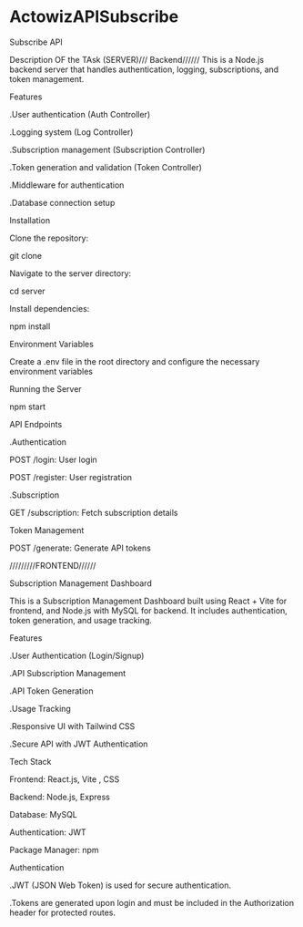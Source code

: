 # ActowizAPISubscribe

Subscribe API

Description OF the TAsk (SERVER)/// Backend////// This is a Node.js backend server that handles authentication, logging, subscriptions, and token management.

Features

.User authentication (Auth Controller)

.Logging system (Log Controller)

.Subscription management (Subscription Controller)

.Token generation and validation (Token Controller)

.Middleware for authentication

.Database connection setup

Installation

Clone the repository:

git clone

Navigate to the server directory:

cd server

Install dependencies:

npm install

Environment Variables

Create a .env file in the root directory and configure the necessary environment variables

Running the Server

npm start

API Endpoints

.Authentication

POST /login: User login

POST /register: User registration

.Subscription

GET /subscription: Fetch subscription details

Token Management

POST /generate: Generate API tokens

/////////FRONTEND//////

Subscription Management Dashboard

This is a Subscription Management Dashboard built using React + Vite for frontend, and Node.js with MySQL for backend. It includes authentication, token generation, and usage tracking.

Features

.User Authentication (Login/Signup)

.API Subscription Management

.API Token Generation

.Usage Tracking

.Responsive UI with Tailwind CSS

.Secure API with JWT Authentication

Tech Stack

Frontend: React.js, Vite , CSS

Backend: Node.js, Express

Database: MySQL

Authentication: JWT

Package Manager: npm

Authentication

.JWT (JSON Web Token) is used for secure authentication.

.Tokens are generated upon login and must be included in the Authorization header for protected routes.
